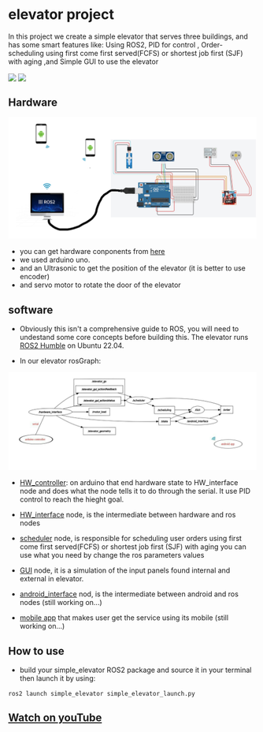 # elevator project
In this project we create a simple elevator that serves three buildings, and has some smart features like: Using ROS2, PID for control , Order-scheduling using first come first served(FCFS) or shortest job first (SJF) with aging ,and Simple GUI to use the elevator

<img src="media/simple_elevator.gif" align="center" height="300">      <img src="media/door.gif" align="center" height="300">

## Hardware

<img src="media/circuit_complete.png" width="800"/>

* you can get hardware conponents from [here](media/components.csv)
* we used arduino uno.
* and an Ultrasonic to get the position of the elevator (it is better to use encoder)
* and servo motor to rotate the door of the elevator

## software

* Obviously this isn't a comprehensive guide to ROS, you will need to undestand some core concepts before building this. The elevator runs [ROS2 Humble](https://docs.ros.org/en/humble/index.html) on Ubuntu 22.04.

* In our elevator rosGraph:

<img src="media/rosgraph.jpg" width="800"/>

* [HW_controller](arduino/HW_controller/HW_controller.ino): on arduino that end hardware state to HW_interface node and does what the node tells it to do through the serial. It use PID control to reach the hieght goal.

* [HW_interface](ROS2_pkg/simple_elevator/src/HW_interface.py) node, is the intermediate between hardware and ros nodes

* [scheduler](ROS2_pkg/simple_elevator/src/scheduler.py) node, is responsible for scheduling user orders using first come first served(FCFS) or shortest job first (SJF) with aging
you can use what you need by change the ros parameters values

* [GUI](ROS2_pkg/simple_elevator/src/GUI.py) node, it is a simulation of the input panels found internal and external in elevator.

* [android_interface](ROS2_pkg/simple_elevator/android_interface.py) nod, is the intermediate between android and ros nodes (still working on...)

* [mobile app](android) that makes user get the service using its mobile (still working on...)


## How to use

* build your simple_elevator ROS2 package and source it in your terminal then launch it by using:
```
ros2 launch simple_elevator simple_elevator_launch.py
```

## [Watch on youTube](https://youtu.be/9bC5t68XpNU)
